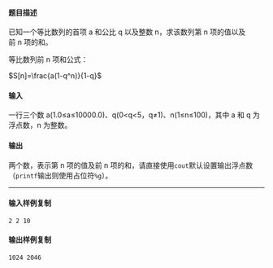#### 题目描述

已知一个等比数列的首项 a 和公比 q 以及整数 n，求该数列第 n 项的值以及前 n 项的和。

等比数列前 n 项和公式：

$S[n]=\frac{a(1-q^n)}{1-q}$

#### 输入

一行三个数 a(1.0≤a≤10000.0)、q(0<q<5，q≠1)、n(1≤n≤100)，其中 a 和 q 为浮点数，n 为整数。

#### 输出

两个数，表示第 n 项的值及前 n 项的和，请直接使用`cout`默认设置输出浮点数（`printf`输出则使用占位符`%g`）。

___

#### 输入样例复制

```
2 2 10
```

#### 输出样例复制

```
1024 2046
```